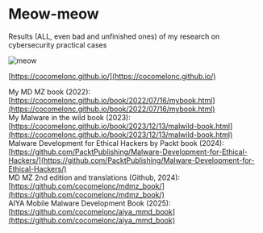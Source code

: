 # Meow-meow

Results (ALL, even bad and unfinished ones) of my research on cybersecurity practical cases

![meow](./meow.png?raw=true)    

[https://cocomelonc.github.io/](https://cocomelonc.github.io/)    

My MD MZ book (2022): [https://cocomelonc.github.io/book/2022/07/16/mybook.html](https://cocomelonc.github.io/book/2022/07/16/mybook.html)    
My Malware in the wild book (2023): [https://cocomelonc.github.io/book/2023/12/13/malwild-book.html](https://cocomelonc.github.io/book/2023/12/13/malwild-book.html)   
Malware Development for Ethical Hackers by Packt book (2024): [https://github.com/PacktPublishing/Malware-Development-for-Ethical-Hackers/](https://github.com/PacktPublishing/Malware-Development-for-Ethical-Hackers/)    
MD MZ 2nd edition and translations (Github, 2024): [https://github.com/cocomelonc/mdmz_book/](https://github.com/cocomelonc/mdmz_book/)    
AIYA Mobile Malware Development Book (2025): [https://github.com/cocomelonc/aiya_mmd_book](https://github.com/cocomelonc/aiya_mmd_book)    